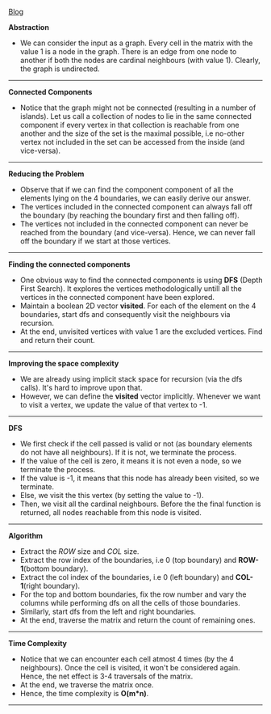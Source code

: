 [Blog](https://leetcode.com/problems/number-of-enclaves/discuss/265699/Detailed-Explanation-using-Connected-Components-O(n))

**Abstraction**
* We can consider the input as a graph. Every cell in the matrix with the value 1 is a node in the graph.
  There is an edge from one node to another if both the nodes are cardinal neighbours (with value 1). Clearly, the graph is undirected.

---
  
**Connected Components**
* Notice that the graph might not be connected (resulting in a number of islands). Let us call a collection of nodes to lie in the same connected component if every vertex in that collection is reachable from one another and the size of the set is the maximal possible, i.e no-other vertex not included in the set can be accessed from the inside (and vice-versa).
---
**Reducing the Problem**
* Observe that if we can find the component component of all the elements lying on the 4 boundaries, we can easily derive our answer.
* The vertices included in the connected component can always fall off the boundary (by reaching the boundary first and then falling off).
* The vertices not included in the connected component can never be reached from the boundary (and vice-versa). Hence, we can never fall off the boundary if we start at those vertices.
---
**Finding the connected components**
* One obvious way to find the connected components is using **DFS** (Depth First Search). It explores the vertices methodologically untill all the vertices in the connected component have been explored.
* Maintain a boolean 2D vector **visited**. For each of the element on the 4 boundaries, start dfs and consequently visit the neighbours via recursion.
* At the end, unvisited vertices with value 1 are the excluded vertices. Find and return their count.
---
**Improving the space complexity**
* We are already using implicit stack space for recursion (via the dfs calls). It's hard to improve upon that.
* However, we can define the **visited** vector implicitly. Whenever we want to visit a vertex, we update the value of that vertex to -1.
---
**DFS**
* We first check if the cell passed is valid or not (as boundary elements do not have all neighbours). If it is not, we terminate the process.
* If the value of the cell is zero, it means it is not even a node, so we terminate the process.
* If the value is -1, it means that this node has already been visited, so we terminate.
* Else, we visit the this vertex (by setting the value to -1).
* Then, we visit all the cardinal neighbours. Before the the final function is returned, all nodes reachable from this node is visited.
---
**Algorithm**
* Extract the *ROW* size and *COL* size.
* Extract the row index of the boundaries, i.e 0 (top boundary) and **ROW-1**(bottom boundary).
* Extract the col index of the boundaries, i.e 0 (left boundary) and **COL-1**(right boundary).
* For the top and bottom boundaries, fix the row number and vary the columns while performing dfs on all the cells of those boundaries.
* Similarly, start dfs from the left and right boundaries.
* At the end, traverse the matrix and return the count of remaining ones.
---
**Time Complexity**
* Notice that we can encounter each cell atmost 4 times (by the 4 neighbours). Once the cell is visited, it won't be considered again. Hence, the net effect is 3-4 traversals of the matrix.
* At the end, we traverse the matrix once.
* Hence, the time complexity is **O(m*n)**.
  
---
